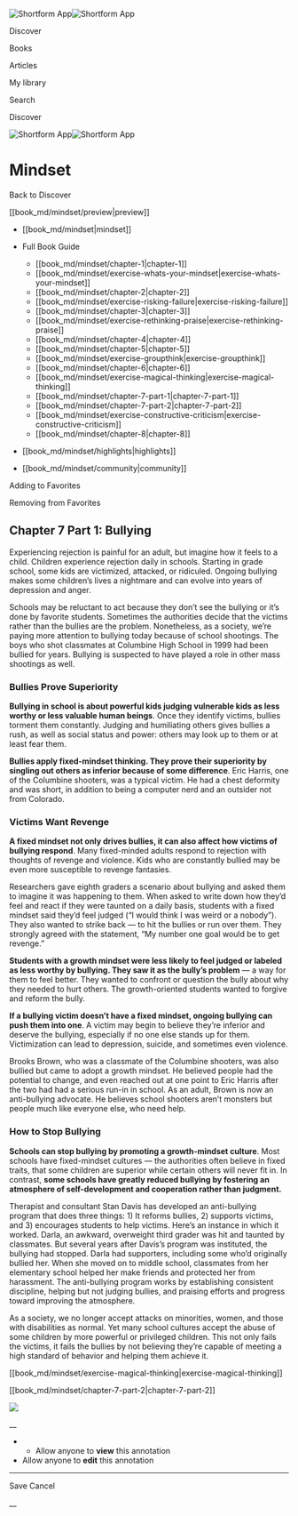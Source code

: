 ![Shortform App](/img/logo.36a2399e.svg)![Shortform App](/img/logo-dark.70c1b072.svg)

Discover

Books

Articles

My library

Search

Discover

![Shortform App](/img/logo.36a2399e.svg)![Shortform App](/img/logo-dark.70c1b072.svg)

# Mindset

Back to Discover

[[book_md/mindset/preview|preview]]

  * [[book_md/mindset|mindset]]
  * Full Book Guide

    * [[book_md/mindset/chapter-1|chapter-1]]
    * [[book_md/mindset/exercise-whats-your-mindset|exercise-whats-your-mindset]]
    * [[book_md/mindset/chapter-2|chapter-2]]
    * [[book_md/mindset/exercise-risking-failure|exercise-risking-failure]]
    * [[book_md/mindset/chapter-3|chapter-3]]
    * [[book_md/mindset/exercise-rethinking-praise|exercise-rethinking-praise]]
    * [[book_md/mindset/chapter-4|chapter-4]]
    * [[book_md/mindset/chapter-5|chapter-5]]
    * [[book_md/mindset/exercise-groupthink|exercise-groupthink]]
    * [[book_md/mindset/chapter-6|chapter-6]]
    * [[book_md/mindset/exercise-magical-thinking|exercise-magical-thinking]]
    * [[book_md/mindset/chapter-7-part-1|chapter-7-part-1]]
    * [[book_md/mindset/chapter-7-part-2|chapter-7-part-2]]
    * [[book_md/mindset/exercise-constructive-criticism|exercise-constructive-criticism]]
    * [[book_md/mindset/chapter-8|chapter-8]]
  * [[book_md/mindset/highlights|highlights]]
  * [[book_md/mindset/community|community]]



Adding to Favorites 

Removing from Favorites 

## Chapter 7 Part 1: Bullying

Experiencing rejection is painful for an adult, but imagine how it feels to a child. Children experience rejection daily in schools. Starting in grade school, some kids are victimized, attacked, or ridiculed. Ongoing bullying makes some children’s lives a nightmare and can evolve into years of depression and anger.

Schools may be reluctant to act because they don’t see the bullying or it’s done by favorite students. Sometimes the authorities decide that the victims rather than the bullies are the problem. Nonetheless, as a society, we’re paying more attention to bullying today because of school shootings. The boys who shot classmates at Columbine High School in 1999 had been bullied for years. Bullying is suspected to have played a role in other mass shootings as well.

### Bullies Prove Superiority

**Bullying in school is about powerful kids judging vulnerable kids as less worthy or less valuable human beings**. Once they identify victims, bullies torment them constantly. Judging and humiliating others gives bullies a rush, as well as social status and power: others may look up to them or at least fear them.

**Bullies apply fixed-mindset thinking. They prove their superiority by singling out others as inferior because of some difference**. Eric Harris, one of the Columbine shooters, was a typical victim. He had a chest deformity and was short, in addition to being a computer nerd and an outsider not from Colorado.

### Victims Want Revenge

**A fixed mindset not only drives bullies, it can also affect how victims of bullying respond**. Many fixed-minded adults respond to rejection with thoughts of revenge and violence. Kids who are constantly bullied may be even more susceptible to revenge fantasies.

Researchers gave eighth graders a scenario about bullying and asked them to imagine it was happening to them. When asked to write down how they’d feel and react if they were taunted on a daily basis, students with a fixed mindset said they’d feel judged (“I would think I was weird or a nobody”). They also wanted to strike back — to hit the bullies or run over them. They strongly agreed with the statement, “My number one goal would be to get revenge.”

**Students with a growth mindset were less likely to feel judged or labeled as less worthy by bullying. They saw it as the bully’s problem** — a way for them to feel better. They wanted to confront or question the bully about why they needed to hurt others. The growth-oriented students wanted to forgive and reform the bully.

**If a bullying victim doesn’t have a fixed mindset, ongoing bullying can push them into one**. A victim may begin to believe they’re inferior and deserve the bullying, especially if no one else stands up for them. Victimization can lead to depression, suicide, and sometimes even violence.

Brooks Brown, who was a classmate of the Columbine shooters, was also bullied but came to adopt a growth mindset. He believed people had the potential to change, and even reached out at one point to Eric Harris after the two had had a serious run-in in school. As an adult, Brown is now an anti-bullying advocate. He believes school shooters aren’t monsters but people much like everyone else, who need help.

### How to Stop Bullying

**Schools can stop bullying by promoting a growth-mindset culture**. Most schools have fixed-mindset cultures — the authorities often believe in fixed traits, that some children are superior while certain others will never fit in. In contrast, **some schools have greatly reduced bullying by fostering an atmosphere of self-development and cooperation rather than judgment.**

Therapist and consultant Stan Davis has developed an anti-bullying program that does three things: 1) It reforms bullies, 2) supports victims, and 3) encourages students to help victims. Here’s an instance in which it worked. Darla, an awkward, overweight third grader was hit and taunted by classmates. But several years after Davis’s program was instituted, the bullying had stopped. Darla had supporters, including some who’d originally bullied her. When she moved on to middle school, classmates from her elementary school helped her make friends and protected her from harassment. The anti-bullying program works by establishing consistent discipline, helping but not judging bullies, and praising efforts and progress toward improving the atmosphere.

As a society, we no longer accept attacks on minorities, women, and those with disabilities as normal. Yet many school cultures accept the abuse of some children by more powerful or privileged children. This not only fails the victims, it fails the bullies by not believing they’re capable of meeting a high standard of behavior and helping them achieve it.

[[book_md/mindset/exercise-magical-thinking|exercise-magical-thinking]]

[[book_md/mindset/chapter-7-part-2|chapter-7-part-2]]

![](https://bat.bing.com/action/0?ti=56018282&Ver=2&mid=3e6f2ee5-4964-4601-ba9b-6f9487263624&sid=f30c5e70639211ee87d33f0876d93783&vid=f30c9700639211eeb3a75d830392c94f&vids=0&msclkid=N&pi=0&lg=en-US&sw=800&sh=600&sc=24&nwd=1&tl=Shortform%20%7C%20Book&p=https%3A%2F%2Fwww.shortform.com%2Fapp%2Fbook%2Fmindset%2Fchapter-7-part-1&r=&lt=372&evt=pageLoad&sv=1&rn=378799)

__

  *   * Allow anyone to **view** this annotation
  * Allow anyone to **edit** this annotation



* * *

Save Cancel

__



